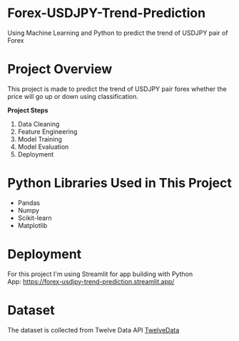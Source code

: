 # Forex-USDJPY-Trend-Prediction
Using Machine Learning and Python to predict the trend of USDJPY pair of Forex

# Project Overview
This project is made to predict the trend of USDJPY pair forex whether the price will go up or down using classification.

**Project Steps**
1. Data Cleaning
2. Feature Engineering
3. Model Training
4. Model Evaluation
5. Deployment

# Python Libraries Used in This Project
- Pandas
- Numpy
- Scikit-learn
- Matplotlib

# Deployment
For this project I'm using Streamlit for app building with Python <br>
App: https://forex-usdjpy-trend-prediction.streamlit.app/

# Dataset
The dataset is collected from Twelve Data API [TwelveData](https://twelvedata.com/)
